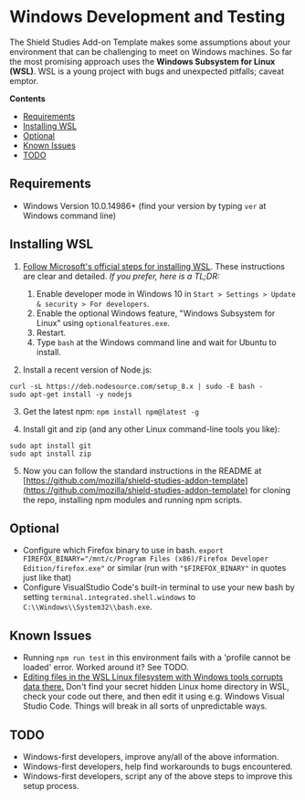 # Windows Development and Testing

The Shield Studies Add-on Template makes some assumptions about your environment that can be challenging to meet on Windows machines. So far the most promising approach uses the **Windows Subsystem for Linux (WSL)**. WSL is a young project with bugs and unexpected pitfalls; caveat emptor.

<!-- START doctoc generated TOC please keep comment here to allow auto update -->

<!-- DON'T EDIT THIS SECTION, INSTEAD RE-RUN doctoc TO UPDATE -->

**Contents**

* [Requirements](#requirements)
* [Installing WSL](#installing-wsl)
* [Optional](#optional)
* [Known Issues](#known-issues)
* [TODO](#todo)

<!-- END doctoc generated TOC please keep comment here to allow auto update -->

## Requirements

* Windows Version 10.0.14986+ (find your version by typing `ver` at Windows command line)

## Installing WSL

1. [Follow Microsoft's official steps for installing WSL](https://answers.microsoft.com/en-us/insider/wiki/insider_wintp-insider_install/how-to-enable-the-windows-subsystem-for-linux/16e8f2e8-4a6a-4325-a89a-fd28c7841775?auth=1). These instructions are clear and detailed. _If you prefer, here is a TL;DR:_

   1. Enable developer mode in Windows 10 in `Start > Settings > Update & security > For developers`.
   2. Enable the optional Windows feature, "Windows Subsystem for Linux" using `optionalfeatures.exe`.
   3. Restart.
   4. Type `bash` at the Windows command line and wait for Ubuntu to install.

2. Install a recent version of Node.js:

```
curl -sL https://deb.nodesource.com/setup_8.x | sudo -E bash -
sudo apt-get install -y nodejs
```

3. Get the latest npm: `npm install npm@latest -g`

4. Install git and zip (and any other Linux command-line tools you like):

```
sudo apt install git
sudo apt install zip
```

5. Now you can follow the standard instructions in the README at [https://github.com/mozilla/shield-studies-addon-template](https://github.com/mozilla/shield-studies-addon-template) for cloning the repo, installing npm modules and running npm scripts.

## Optional

* Configure which Firefox binary to use in bash. `export FIREFOX_BINARY="/mnt/c/Program Files (x86)/Firefox Developer Edition/firefox.exe"` or similar (run with `"$FIREFOX_BINARY"` in quotes just like that)
* Configure VisualStudio Code's built-in terminal to use your new bash by setting `terminal.integrated.shell.windows` to `C:\\Windows\\System32\\bash.exe`.

## Known Issues

* Running `npm run test` in this environment fails with a 'profile cannot be loaded' error. Worked around it? See TODO.
* [Editing files in the WSL Linux filesystem with Windows tools corrupts data there.](https://blogs.msdn.microsoft.com/commandline/2016/11/17/do-not-change-linux-files-using-windows-apps-and-tools/) Don't find your secret hidden Linux home directory in WSL, check your code out there, and then edit it using e.g. Windows Visual Studio Code. Things will break in all sorts of unpredictable ways.

## TODO

* Windows-first developers, improve any/all of the above information.
* Windows-first developers, help find workarounds to bugs encountered.
* Windows-first developers, script any of the above steps to improve this setup process.
